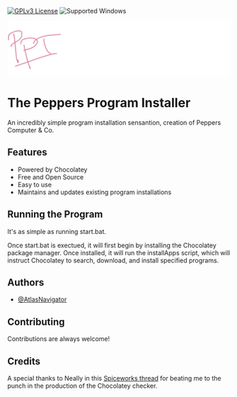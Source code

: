 [![GPLv3 License](https://img.shields.io/badge/License-GPL%20v3-yellow.svg)](https://opensource.org/licenses/)
![Supported Windows](https://img.shields.io/badge/Windows-10%2F11-informational)

![Logo](https://github.com/AtlasNavigator/peppersProgramInstaller/blob/main/logo.png?raw=true)
# The Peppers Program Installer


An incredibly simple program installation sensantion, creation of Peppers Computer & Co.


## Features

- Powered by Chocolatey
- Free and Open Source
- Easy to use
- Maintains and updates existing program installations


## Running the Program

It's as simple as running start.bat.

Once start.bat is exectued, it will first begin by installing the Chocolatey package manager. Once installed, it will run the installApps script, which will instruct Chocolatey to search, download, and install specified programs.
    
## Authors

- [@AtlasNavigator](https://github.com/AtlasNavigator)


## Contributing

Contributions are always welcome!


## Credits

A special thanks to Neally in this [Spiceworks thread](https://community.spiceworks.com/topic/2203658-check-if-choco-already-installed-and-install-if-not) for beating me to the punch in the production of the Chocolatey checker.